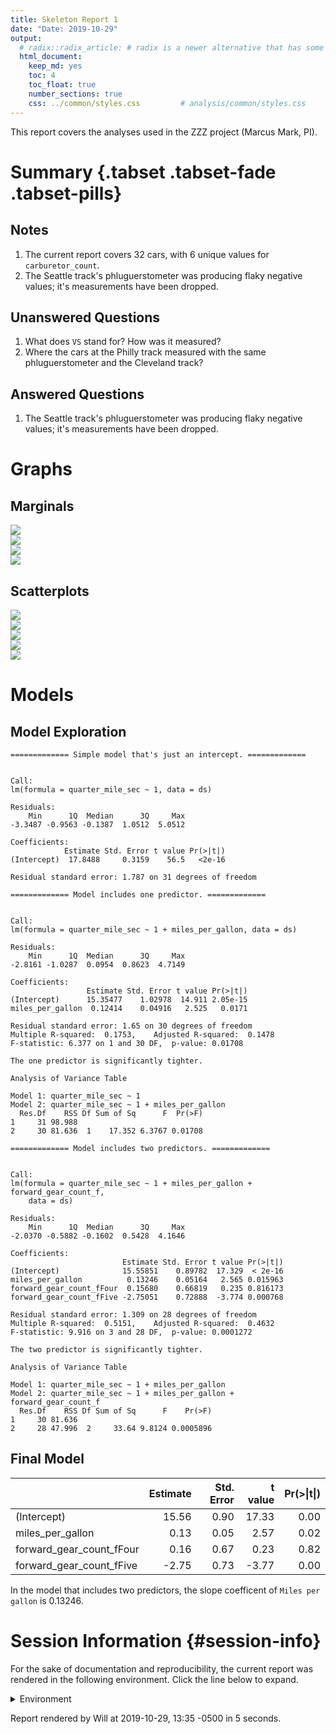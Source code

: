```yaml
---
title: Skeleton Report 1
date: "Date: 2019-10-29"
output:
  # radix::radix_article: # radix is a newer alternative that has some advantages over `html_document`.
  html_document:
    keep_md: yes
    toc: 4
    toc_float: true
    number_sections: true
    css: ../common/styles.css         # analysis/common/styles.css
---
```


This report covers the analyses used in the ZZZ project (Marcus Mark, PI).

<!--  Set the working directory to the repository's base directory; this assumes the report is nested inside of two directories.-->


<!-- Set the report-wide options, and point to the external code file. -->


<!-- Load 'sourced' R files.  Suppress the output when loading sources. -->


<!-- Load packages, or at least verify they're available on the local machine.  Suppress the output when loading packages. -->


<!-- Load any global functions and variables declared in the R file.  Suppress the output. -->


<!-- Declare any global functions specific to a Rmd output.  Suppress the output. -->


<!-- Load the datasets.   -->


<!-- Tweak the datasets.   -->


Summary {.tabset .tabset-fade .tabset-pills}
===========================================================================

Notes
---------------------------------------------------------------------------

1. The current report covers 32 cars, with 6 unique values for `carburetor_count`.
1. The Seattle track's phluguerstometer was producing flaky negative values; it's measurements have been dropped.


Unanswered Questions
---------------------------------------------------------------------------

1. What does `VS` stand for?  How was it measured?
1. Where the cars at the Philly track measured with the same phluguerstometer and the Cleveland track?


Answered Questions
---------------------------------------------------------------------------

1. The Seattle track's phluguerstometer was producing flaky negative values; it's measurements have been dropped.


Graphs
===========================================================================


Marginals
---------------------------------------------------------------------------

<img src="figure-png/marginals-1.png" style="display: block; margin: auto;" /><img src="figure-png/marginals-2.png" style="display: block; margin: auto;" /><img src="figure-png/marginals-3.png" style="display: block; margin: auto;" /><img src="figure-png/marginals-4.png" style="display: block; margin: auto;" />


Scatterplots
---------------------------------------------------------------------------

<img src="figure-png/scatterplots-1.png" style="display: block; margin: auto;" /><img src="figure-png/scatterplots-2.png" style="display: block; margin: auto;" /><img src="figure-png/scatterplots-3.png" style="display: block; margin: auto;" /><img src="figure-png/scatterplots-4.png" style="display: block; margin: auto;" /><img src="figure-png/scatterplots-5.png" style="display: block; margin: auto;" />


Models
===========================================================================

Model Exploration
---------------------------------------------------------------------------

```
============= Simple model that's just an intercept. =============
```

```

Call:
lm(formula = quarter_mile_sec ~ 1, data = ds)

Residuals:
    Min      1Q  Median      3Q     Max 
-3.3487 -0.9563 -0.1387  1.0512  5.0512 

Coefficients:
            Estimate Std. Error t value Pr(>|t|)
(Intercept)  17.8488     0.3159    56.5   <2e-16

Residual standard error: 1.787 on 31 degrees of freedom
```

```
============= Model includes one predictor. =============
```

```

Call:
lm(formula = quarter_mile_sec ~ 1 + miles_per_gallon, data = ds)

Residuals:
    Min      1Q  Median      3Q     Max 
-2.8161 -1.0287  0.0954  0.8623  4.7149 

Coefficients:
                 Estimate Std. Error t value Pr(>|t|)
(Intercept)      15.35477    1.02978  14.911 2.05e-15
miles_per_gallon  0.12414    0.04916   2.525   0.0171

Residual standard error: 1.65 on 30 degrees of freedom
Multiple R-squared:  0.1753,	Adjusted R-squared:  0.1478 
F-statistic: 6.377 on 1 and 30 DF,  p-value: 0.01708
```

```
The one predictor is significantly tighter.
```

```
Analysis of Variance Table

Model 1: quarter_mile_sec ~ 1
Model 2: quarter_mile_sec ~ 1 + miles_per_gallon
  Res.Df    RSS Df Sum of Sq      F  Pr(>F)
1     31 98.988                            
2     30 81.636  1    17.352 6.3767 0.01708
```

```
============= Model includes two predictors. =============
```

```

Call:
lm(formula = quarter_mile_sec ~ 1 + miles_per_gallon + forward_gear_count_f, 
    data = ds)

Residuals:
    Min      1Q  Median      3Q     Max 
-2.0370 -0.5882 -0.1602  0.5428  4.1646 

Coefficients:
                         Estimate Std. Error t value Pr(>|t|)
(Intercept)              15.55851    0.89782  17.329  < 2e-16
miles_per_gallon          0.13246    0.05164   2.565 0.015963
forward_gear_count_fFour  0.15680    0.66819   0.235 0.816173
forward_gear_count_fFive -2.75051    0.72888  -3.774 0.000768

Residual standard error: 1.309 on 28 degrees of freedom
Multiple R-squared:  0.5151,	Adjusted R-squared:  0.4632 
F-statistic: 9.916 on 3 and 28 DF,  p-value: 0.0001272
```

```
The two predictor is significantly tighter.
```

```
Analysis of Variance Table

Model 1: quarter_mile_sec ~ 1 + miles_per_gallon
Model 2: quarter_mile_sec ~ 1 + miles_per_gallon + forward_gear_count_f
  Res.Df    RSS Df Sum of Sq      F    Pr(>F)
1     30 81.636                              
2     28 47.996  2     33.64 9.8124 0.0005896
```


Final Model
---------------------------------------------------------------------------


|                         | Estimate| Std. Error| t value| Pr(>&#124;t&#124;)|
|:------------------------|--------:|----------:|-------:|------------------:|
|(Intercept)              |    15.56|       0.90|   17.33|               0.00|
|miles_per_gallon         |     0.13|       0.05|    2.57|               0.02|
|forward_gear_count_fFour |     0.16|       0.67|    0.23|               0.82|
|forward_gear_count_fFive |    -2.75|       0.73|   -3.77|               0.00|

In the model that includes two predictors, the slope coefficent of `Miles per gallon` is 0.13246.


Session Information {#session-info}
===========================================================================

For the sake of documentation and reproducibility, the current report was rendered in the following environment.  Click the line below to expand.

<details>
  <summary>Environment <span class="glyphicon glyphicon-plus-sign"></span></summary>

```
- Session info ----------------------------------------------------------
 setting  value                                      
 version  R version 3.6.1 Patched (2019-08-12 r76979)
 os       Windows >= 8 x64                           
 system   x86_64, mingw32                            
 ui       RStudio                                    
 language (EN)                                       
 collate  English_United States.1252                 
 ctype    English_United States.1252                 
 tz       America/Chicago                            
 date     2019-10-29                                 

- Packages --------------------------------------------------------------
 package     * version    date       lib source        
 assertthat    0.2.1      2019-03-21 [1] CRAN (R 3.6.0)
 backports     1.1.5      2019-10-02 [1] CRAN (R 3.6.1)
 bit           1.1-14     2018-05-29 [1] CRAN (R 3.6.0)
 bit64         0.9-7      2017-05-08 [1] CRAN (R 3.6.0)
 blob          1.2.0      2019-07-09 [1] CRAN (R 3.6.1)
 callr         3.3.2      2019-09-22 [1] CRAN (R 3.6.1)
 checkmate     1.9.4      2019-07-04 [1] CRAN (R 3.6.1)
 cli           1.1.0      2019-03-19 [1] CRAN (R 3.6.0)
 colorspace    1.4-1      2019-03-18 [1] CRAN (R 3.6.0)
 config        0.3        2018-03-27 [1] CRAN (R 3.6.0)
 crayon        1.3.4      2017-09-16 [1] CRAN (R 3.6.0)
 DBI           1.0.0      2018-05-02 [1] CRAN (R 3.6.0)
 desc          1.2.0      2018-05-01 [1] CRAN (R 3.6.0)
 devtools      2.2.1      2019-09-24 [1] CRAN (R 3.6.1)
 digest        0.6.22     2019-10-21 [1] CRAN (R 3.6.1)
 dplyr         0.8.3      2019-07-04 [1] CRAN (R 3.6.1)
 ellipsis      0.3.0      2019-09-20 [1] CRAN (R 3.6.1)
 evaluate      0.14       2019-05-28 [1] CRAN (R 3.6.0)
 fs            1.3.1      2019-05-06 [1] CRAN (R 3.6.0)
 ggplot2     * 3.2.1      2019-08-10 [1] CRAN (R 3.6.1)
 glue          1.3.1      2019-03-12 [1] CRAN (R 3.6.0)
 gtable        0.3.0      2019-03-25 [1] CRAN (R 3.6.0)
 highr         0.8        2019-03-20 [1] CRAN (R 3.6.0)
 hms           0.5.1      2019-08-23 [1] CRAN (R 3.6.1)
 htmltools     0.4.0      2019-10-04 [1] CRAN (R 3.6.1)
 knitr       * 1.25       2019-09-18 [1] CRAN (R 3.6.1)
 labeling      0.3        2014-08-23 [1] CRAN (R 3.6.0)
 lattice       0.20-38    2018-11-04 [3] CRAN (R 3.6.1)
 lazyeval      0.2.2      2019-03-15 [1] CRAN (R 3.6.0)
 lifecycle     0.1.0      2019-08-01 [1] CRAN (R 3.6.1)
 lubridate     1.7.4      2018-04-11 [1] CRAN (R 3.6.0)
 magrittr    * 1.5        2014-11-22 [1] CRAN (R 3.6.0)
 memoise       1.1.0      2017-04-21 [1] CRAN (R 3.6.0)
 munsell       0.5.0      2018-06-12 [1] CRAN (R 3.6.0)
 odbc          1.1.6      2018-06-09 [1] CRAN (R 3.6.0)
 OuhscMunge    0.1.9.9010 2019-03-29 [1] local         
 packrat       0.5.0      2018-11-14 [1] CRAN (R 3.6.0)
 pillar        1.4.2      2019-06-29 [1] CRAN (R 3.6.1)
 pkgbuild      1.0.6      2019-10-09 [1] CRAN (R 3.6.1)
 pkgconfig     2.0.3      2019-09-22 [1] CRAN (R 3.6.1)
 pkgload       1.0.2      2018-10-29 [1] CRAN (R 3.6.0)
 prettyunits   1.0.2      2015-07-13 [1] CRAN (R 3.6.0)
 processx      3.4.1      2019-07-18 [1] CRAN (R 3.6.1)
 ps            1.3.0      2018-12-21 [1] CRAN (R 3.6.0)
 purrr         0.3.3      2019-10-18 [1] CRAN (R 3.6.1)
 R6            2.4.0      2019-02-14 [1] CRAN (R 3.6.0)
 Rcpp          1.0.2      2019-07-25 [1] CRAN (R 3.6.1)
 readr         1.3.1      2018-12-21 [1] CRAN (R 3.6.0)
 remotes       2.1.0      2019-06-24 [1] CRAN (R 3.6.1)
 rlang         0.4.1      2019-10-24 [1] CRAN (R 3.6.1)
 rmarkdown     1.16       2019-10-01 [1] CRAN (R 3.6.1)
 rprojroot     1.3-2      2018-01-03 [1] CRAN (R 3.6.0)
 RSQLite       2.1.2      2019-07-24 [1] CRAN (R 3.6.1)
 scales        1.0.0      2018-08-09 [1] CRAN (R 3.6.0)
 sessioninfo   1.1.1      2018-11-05 [1] CRAN (R 3.6.0)
 stringi       1.4.3      2019-03-12 [1] CRAN (R 3.6.0)
 stringr       1.4.0      2019-02-10 [1] CRAN (R 3.6.0)
 testit        0.10       2019-10-01 [1] CRAN (R 3.6.1)
 testthat      2.2.1      2019-07-25 [1] CRAN (R 3.6.1)
 tibble        2.1.3      2019-06-06 [1] CRAN (R 3.6.0)
 tidyr         1.0.0      2019-09-11 [1] CRAN (R 3.6.1)
 tidyselect    0.2.5      2018-10-11 [1] CRAN (R 3.6.0)
 usethis       1.5.1      2019-07-04 [1] CRAN (R 3.6.1)
 vctrs         0.2.0      2019-07-05 [1] CRAN (R 3.6.1)
 viridisLite   0.3.0      2018-02-01 [1] CRAN (R 3.6.0)
 withr         2.1.2      2018-03-15 [1] CRAN (R 3.6.0)
 xfun          0.10       2019-10-01 [1] CRAN (R 3.6.1)
 yaml          2.2.0      2018-07-25 [1] CRAN (R 3.6.0)
 zeallot       0.1.0      2018-01-28 [1] CRAN (R 3.6.0)
 zoo           1.8-6      2019-05-28 [1] CRAN (R 3.6.0)

[1] D:/Projects/RLibraries
[2] D:/Users/Will/Documents/R/win-library/3.6
[3] C:/Program Files/R/R-3.6.1patched/library
```
</details>



Report rendered by Will at 2019-10-29, 13:35 -0500 in 5 seconds.
